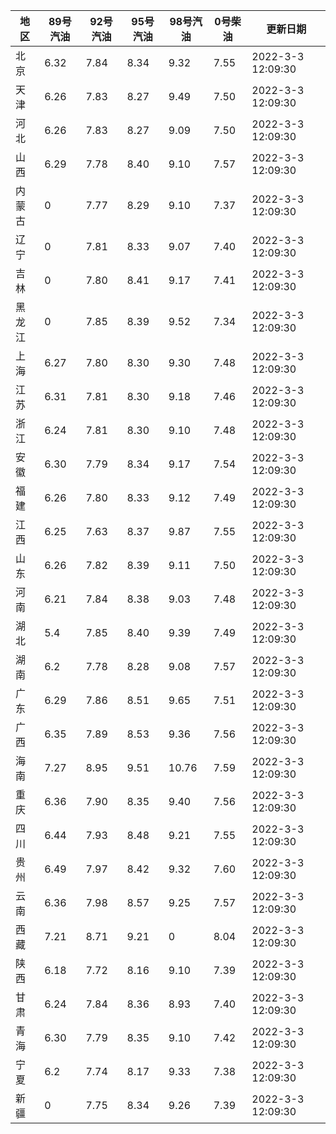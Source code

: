 | 地区 | 89号汽油 | 92号汽油 | 95号汽油 | 98号汽油 | 0号柴油 | 更新日期 |
| --- | --- | --- | --- | --- | --- | --- |
| 北京 | 6.32 | 7.84 | 8.34 | 9.32 | 7.55 | 2022-3-3 12:09:30 |
| 天津 | 6.26 | 7.83 | 8.27 | 9.49 | 7.50 | 2022-3-3 12:09:30 |
| 河北 | 6.26 | 7.83 | 8.27 | 9.09 | 7.50 | 2022-3-3 12:09:30 |
| 山西 | 6.29 | 7.78 | 8.40 | 9.10 | 7.57 | 2022-3-3 12:09:30 |
| 内蒙古 | 0 | 7.77 | 8.29 | 9.10 | 7.37 | 2022-3-3 12:09:30 |
| 辽宁 | 0 | 7.81 | 8.33 | 9.07 | 7.40 | 2022-3-3 12:09:30 |
| 吉林 | 0 | 7.80 | 8.41 | 9.17 | 7.41 | 2022-3-3 12:09:30 |
| 黑龙江 | 0 | 7.85 | 8.39 | 9.52 | 7.34 | 2022-3-3 12:09:30 |
| 上海 | 6.27 | 7.80 | 8.30 | 9.30 | 7.48 | 2022-3-3 12:09:30 |
| 江苏 | 6.31 | 7.81 | 8.30 | 9.18 | 7.46 | 2022-3-3 12:09:30 |
| 浙江 | 6.24 | 7.81 | 8.30 | 9.10 | 7.48 | 2022-3-3 12:09:30 |
| 安徽 | 6.30 | 7.79 | 8.34 | 9.17 | 7.54 | 2022-3-3 12:09:30 |
| 福建 | 6.26 | 7.80 | 8.33 | 9.12 | 7.49 | 2022-3-3 12:09:30 |
| 江西 | 6.25 | 7.63 | 8.37 | 9.87 | 7.55 | 2022-3-3 12:09:30 |
| 山东 | 6.26 | 7.82 | 8.39 | 9.11 | 7.50 | 2022-3-3 12:09:30 |
| 河南 | 6.21 | 7.84 | 8.38 | 9.03 | 7.48 | 2022-3-3 12:09:30 |
| 湖北 | 5.4 | 7.85 | 8.40 | 9.39 | 7.49 | 2022-3-3 12:09:30 |
| 湖南 | 6.2 | 7.78 | 8.28 | 9.08 | 7.57 | 2022-3-3 12:09:30 |
| 广东 | 6.29 | 7.86 | 8.51 | 9.65 | 7.51 | 2022-3-3 12:09:30 |
| 广西 | 6.35 | 7.89 | 8.53 | 9.36 | 7.56 | 2022-3-3 12:09:30 |
| 海南 | 7.27 | 8.95 | 9.51 | 10.76 | 7.59 | 2022-3-3 12:09:30 |
| 重庆 | 6.36 | 7.90 | 8.35 | 9.40 | 7.56 | 2022-3-3 12:09:30 |
| 四川 | 6.44  | 7.93 | 8.48 | 9.21 | 7.55 | 2022-3-3 12:09:30 |
| 贵州 | 6.49 | 7.97 | 8.42 | 9.32 | 7.60 | 2022-3-3 12:09:30 |
| 云南 | 6.36  | 7.98 | 8.57 | 9.25 | 7.57 | 2022-3-3 12:09:30 |
| 西藏 | 7.21 | 8.71 | 9.21 | 0 | 8.04 | 2022-3-3 12:09:30 |
| 陕西 | 6.18 | 7.72 | 8.16 | 9.10 | 7.39 | 2022-3-3 12:09:30 |
| 甘肃 | 6.24 | 7.84 | 8.36 | 8.93 | 7.40 | 2022-3-3 12:09:30 |
| 青海 | 6.30 | 7.79 | 8.35 | 9.10 | 7.42 | 2022-3-3 12:09:30 |
| 宁夏 | 6.2 | 7.74 | 8.17 | 9.33 | 7.38 | 2022-3-3 12:09:30 |
| 新疆 | 0 | 7.75 | 8.34 | 9.26 | 7.39 | 2022-3-3 12:09:30 |
